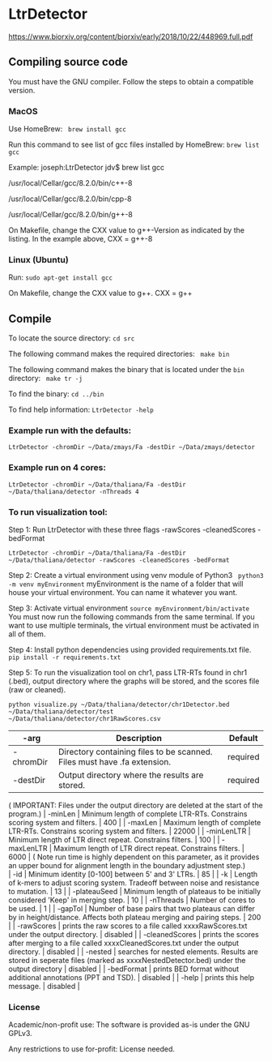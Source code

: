 # LtrDetector

https://www.biorxiv.org/content/biorxiv/early/2018/10/22/448969.full.pdf



## Compiling source code

You must have the GNU compiler. Follow the steps to obtain a compatible version.

###  MacOS
Use HomeBrew:
	``` brew install gcc```

Run this command to see list of gcc files installed by HomeBrew:
```brew list gcc ```

Example:
joseph:LtrDetector jdv$ brew list gcc

/usr/local/Cellar/gcc/8.2.0/bin/c++-8

/usr/local/Cellar/gcc/8.2.0/bin/cpp-8

/usr/local/Cellar/gcc/8.2.0/bin/g++-8

On Makefile, change the CXX value to g++-Version as indicated by the listing. In the example above,
CXX = g++-8

### Linux (Ubuntu)

Run:
``` sudo apt-get install gcc ```

On Makefile, change the CXX value to g++.
CXX = g++

## Compile

To locate the source directory:
	``` cd src	```

The following command makes the required directories:
	``` make bin```

The following command makes the binary that is located under the ``bin`` directory:
	``` make tr -j```

To find the binary:
	```cd ../bin```

To find help information:
``` LtrDetector -help ```


### Example run with the defaults:

```LtrDetector -chromDir ~/Data/zmays/Fa -destDir ~/Data/zmays/detector```

### Example run on 4 cores:

```LtrDetector -chromDir ~/Data/thaliana/Fa -destDir ~/Data/thaliana/detector -nThreads 4```


### To run visualization tool:

Step 1: Run LtrDetector with these three flags -rawScores -cleanedScores -bedFormat

```LtrDetector -chromDir ~/Data/thaliana/Fa -destDir ~/Data/thaliana/detector -rawScores -cleanedScores -bedFormat```

Step 2: Create a virtual environment using venv module of Python3
``` python3 -m venv myEnvironment```
myEnvironment is the name of a folder that will house your virtual environment. You can name it whatever you want.

Step 3: Activate virtual environment
``` source myEnvironment/bin/activate ```
You must now run the following commands from the same terminal. If you want to use multiple terminals, the virtual environment must be activated in all of them.

Step 4: Install python dependencies using provided requirements.txt file.
``` pip install -r requirements.txt ```

Step 5: To run the visualization tool on chr1, pass LTR-RTs found in chr1 (.bed), output directory where the graphs will be stored, and the scores file (raw or cleaned).

 ```python visualize.py ~/Data/thaliana/detector/chr1Detector.bed ~/Data/thaliana/detector/test ~/Data/thaliana/detector/chr1RawScores.csv```

| -arg     | Description | Default |
| ---------------- | ----------- | ------- |
| -chromDir | Directory containing files to be scanned. Files must have .fa extension. | required |
| -destDir | Output directory where the results are stored. | required |
( IMPORTANT: Files under the output directory are deleted at the start of the program.)
| -minLen | Minimum length of complete LTR-RTs. Constrains scoring system and filters. | 400 |
| -maxLen |  Maximum length of complete LTR-RTs. Constrains scoring system and filters. | 22000 |
| -minLenLTR | Minimum length of LTR direct repeat. Constrains filters. | 100 |
| -maxLenLTR | Maximum length of LTR direct repeat. Constrains filters. | 6000 |
( Note run time is highly dependent on this parameter, as it provides an upper bound for alignment length in the boundary adjustment step.)               
| -id | Minimum identity [0-100] between 5' and 3' LTRs. | 85 |
| -k  | Length of k-mers to adjust scoring system. Tradeoff between noise and resistance to mutation. | 13 |
| -plateauSeed | Minimum length of plateaus to be initially considered 'Keep' in merging step. | 10 |
| -nThreads | Number of cores to be used. | 1 |
| -gapTol | Number of base pairs that two plateaus can differ by in height/distance. Affects both plateau merging and pairing steps. | 200 |
| -rawScores | prints the raw scores to a file called xxxxRawScores.txt under the output directory. | disabled |
| -cleanedScores | prints the scores after merging to a file called xxxxCleanedScores.txt under the output directory. | disabled |
| -nested | searches for nested elements. Results are stored in seperate files (marked as xxxxNestedDetector.bed) under the output directory | disabled |
| -bedFormat | prints BED format without additional annotations (PPT and TSD). | disabled |
| -help | prints this help message. | disabled |


### License

Academic/non-profit use: The software is provided as-is under the GNU GPLv3.

Any restrictions to use for-profit: License needed.
